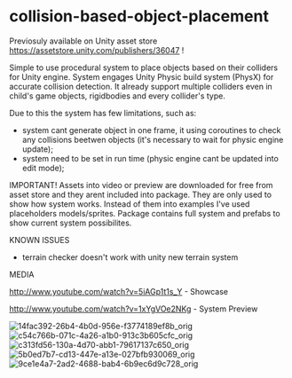 # collision-based-object-placement

Previosuly available on Unity asset store https://assetstore.unity.com/publishers/36047 !

Simple to use procedural system to place objects based on their colliders for Unity engine. System engages Unity Physic build system (PhysX) for accurate collision detection. It already support multiple colliders even in child's game objects, rigidbodies and every collider's type.

Due to this the system has few limitations, such as:
- system cant generate object in one frame, it using coroutines to check any collisions beetwen objects (it's necessary to wait for physic engine update);
- system need to be set in run time (physic engine cant be updated into edit mode);

IMPORTANT!
Assets into video or preview are downloaded for free from asset store and they arent included into package. They are only used to show how system works. Instead of them into examples I've used placeholders models/sprites. Package contains full system and prefabs to show current system possibilites.

KNOWN ISSUES
- terrain checker doesn't work with unity new terrain system 

MEDIA

http://www.youtube.com/watch?v=5iAGp1t1s_Y - Showcase

http://www.youtube.com/watch?v=1xYgVOe2NKg - System Preview

![14fac392-26b4-4b0d-956e-f3774189ef8b_orig](https://user-images.githubusercontent.com/22291563/164237785-2815f009-f5f2-4cb8-bdef-48d52e6d9556.png)
![c54c766b-071c-4a26-a1b0-913c3b605cfc_orig](https://user-images.githubusercontent.com/22291563/164237789-43b52fa9-416e-4ecb-b620-05d4ed7fedad.png)
![c313fd56-130a-4d70-abb1-79617137c650_orig](https://user-images.githubusercontent.com/22291563/164237792-afd72a41-8332-489d-be50-b39041db40bc.png)
![5b0ed7b7-cd13-447e-a13e-027bfb930069_orig](https://user-images.githubusercontent.com/22291563/164237794-b25ca25e-84e8-44c8-8078-6bcd5cf524ee.png)
![9ce1e4a7-2ad2-4688-bab4-6b9ec6d9c728_orig](https://user-images.githubusercontent.com/22291563/164237796-af16b2aa-d45f-47e9-9c30-dbeab9418a98.gif)
